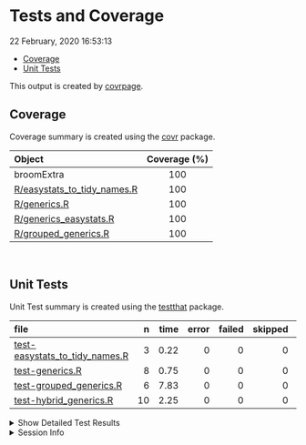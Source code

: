 Tests and Coverage
================
22 February, 2020 16:53:13

  - [Coverage](#coverage)
  - [Unit Tests](#unit-tests)

This output is created by
[covrpage](https://github.com/metrumresearchgroup/covrpage).

## Coverage

Coverage summary is created using the
[covr](https://github.com/r-lib/covr) package.

| Object                                                           | Coverage (%) |
| :--------------------------------------------------------------- | :----------: |
| broomExtra                                                       |     100      |
| [R/easystats\_to\_tidy\_names.R](../R/easystats_to_tidy_names.R) |     100      |
| [R/generics.R](../R/generics.R)                                  |     100      |
| [R/generics\_easystats.R](../R/generics_easystats.R)             |     100      |
| [R/grouped\_generics.R](../R/grouped_generics.R)                 |     100      |

<br>

## Unit Tests

Unit Test summary is created using the
[testthat](https://github.com/r-lib/testthat) package.

| file                                                                         |  n | time | error | failed | skipped | warning |
| :--------------------------------------------------------------------------- | -: | ---: | ----: | -----: | ------: | ------: |
| [test-easystats\_to\_tidy\_names.R](testthat/test-easystats_to_tidy_names.R) |  3 | 0.22 |     0 |      0 |       0 |       0 |
| [test-generics.R](testthat/test-generics.R)                                  |  8 | 0.75 |     0 |      0 |       0 |       0 |
| [test-grouped\_generics.R](testthat/test-grouped_generics.R)                 |  6 | 7.83 |     0 |      0 |       0 |       0 |
| [test-hybrid\_generics.R](testthat/test-hybrid_generics.R)                   | 10 | 2.25 |     0 |      0 |       0 |       0 |

<details closed>

<summary> Show Detailed Test Results </summary>

| file                                                                             | context                    |                     test                     | status |  n | time |
| :------------------------------------------------------------------------------- | :------------------------- | :------------------------------------------: | :----- | -: | ---: |
| [test-easystats\_to\_tidy\_names.R](testthat/test-easystats_to_tidy_names.R#L12) | easystats\_to\_tidy\_names | easystats\_to\_tidy\_names works as expected | PASS   |  3 | 0.22 |
| [test-generics.R](testthat/test-generics.R#L13_L15)                              | generics work              |                `tidy()` works                | PASS   |  2 | 0.56 |
| [test-generics.R](testthat/test-generics.R#L33_L35)                              | generics work              |               `glance()` works               | PASS   |  3 | 0.09 |
| [test-generics.R](testthat/test-generics.R#L59_L61)                              | generics work              |              `augment()` works               | PASS   |  3 | 0.10 |
| [test-grouped\_generics.R](testthat/test-grouped_generics.R#L20)                 | grouped\_generics works    |            `grouped_tidy()` works            | PASS   |  2 | 2.94 |
| [test-grouped\_generics.R](testthat/test-grouped_generics.R#L50)                 | grouped\_generics works    |           `grouped_glance()` works           | PASS   |  2 | 2.33 |
| [test-grouped\_generics.R](testthat/test-grouped_generics.R#L79)                 | grouped\_generics works    |          `grouped_augment()` works           | PASS   |  2 | 2.56 |
| [test-hybrid\_generics.R](testthat/test-hybrid_generics.R#L12_L15)               | hybrid\_generics           |             hybrid methods works             | PASS   | 10 | 2.25 |

</details>

<details>

<summary> Session Info </summary>

| Field    | Value                            |
| :------- | :------------------------------- |
| Version  | R version 3.6.2 (2019-12-12)     |
| Platform | x86\_64-w64-mingw32/x64 (64-bit) |
| Running  | Windows 10 x64 (build 16299)     |
| Language | English\_United States           |
| Timezone | Europe/Berlin                    |

| Package  | Version |
| :------- | :------ |
| testthat | 2.3.1   |
| covr     | 3.4.0   |
| covrpage | 0.0.70  |

</details>

<!--- Final Status : pass --->
